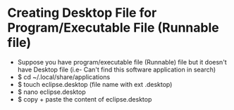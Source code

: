 # Creating Desktop File for Program/Executable File (Runnable file)

- Suppose you have program/executable file (Runnable) file but it doesn't have Desktop file (i.e- Can't find this software application in search)
- \$ cd ~/.local/share/applications
- \$ touch eclipse.desktop (file name with ext .desktop)
- \$ nano eclipse.desktop
- \$ copy + paste the content of eclipse.desktop

